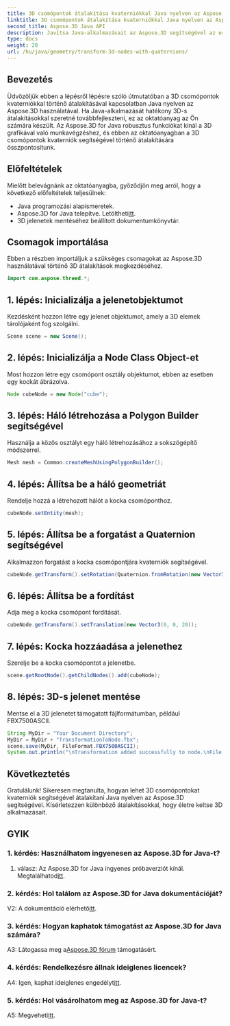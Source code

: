 ```yaml
---
title: 3D csomópontok átalakítása kvaterniókkal Java nyelven az Aspose.3D segítségével
linktitle: 3D csomópontok átalakítása kvaterniókkal Java nyelven az Aspose.3D segítségével
second_title: Aspose.3D Java API
description: Javítsa Java-alkalmazásait az Aspose.3D segítségével az erőteljes 3D-s átalakítások érdekében. Ebben a lépésenkénti útmutatóban tanulja meg a csomópontok kvaterniók használatával történő átalakítását.
type: docs
weight: 20
url: /hu/java/geometry/transform-3d-nodes-with-quaternions/
---
```

## Bevezetés

Üdvözöljük ebben a lépésről lépésre szóló útmutatóban a 3D csomópontok kvaterniókkal történő átalakításával kapcsolatban Java nyelven az Aspose.3D használatával. Ha Java-alkalmazását hatékony 3D-s átalakításokkal szeretné továbbfejleszteni, ez az oktatóanyag az Ön számára készült. Az Aspose.3D for Java robusztus funkciókat kínál a 3D grafikával való munkavégzéshez, és ebben az oktatóanyagban a 3D csomópontok kvaterniók segítségével történő átalakítására összpontosítunk.

## Előfeltételek

Mielőtt belevágnánk az oktatóanyagba, győződjön meg arról, hogy a következő előfeltételek teljesülnek:

- Java programozási alapismeretek.
- Aspose.3D for Java telepítve. Letöltheti[itt](https://releases.aspose.com/3d/java/).
- 3D jelenetek mentéséhez beállított dokumentumkönyvtár.

## Csomagok importálása

Ebben a részben importáljuk a szükséges csomagokat az Aspose.3D használatával történő 3D átalakítások megkezdéséhez.

```java
import com.aspose.threed.*;
```

## 1. lépés: Inicializálja a jelenetobjektumot

Kezdésként hozzon létre egy jelenet objektumot, amely a 3D elemek tárolójaként fog szolgálni.

```java
Scene scene = new Scene();
```

## 2. lépés: Inicializálja a Node Class Object-et

Most hozzon létre egy csomópont osztály objektumot, ebben az esetben egy kockát ábrázolva.

```java
Node cubeNode = new Node("cube");
```

## 3. lépés: Háló létrehozása a Polygon Builder segítségével

Használja a közös osztályt egy háló létrehozásához a sokszögépítő módszerrel.

```java
Mesh mesh = Common.createMeshUsingPolygonBuilder();
```

## 4. lépés: Állítsa be a háló geometriát

Rendelje hozzá a létrehozott hálót a kocka csomóponthoz.

```java
cubeNode.setEntity(mesh);
```

## 5. lépés: Állítsa be a forgatást a Quaternion segítségével

Alkalmazzon forgatást a kocka csomópontjára kvaterniók segítségével.

```java
cubeNode.getTransform().setRotation(Quaternion.fromRotation(new Vector3(0, 1, 0), new Vector3(0.3, 0.5, 0.1)));
```

## 6. lépés: Állítsa be a fordítást

Adja meg a kocka csomópont fordítását.

```java
cubeNode.getTransform().setTranslation(new Vector3(0, 0, 20));
```

## 7. lépés: Kocka hozzáadása a jelenethez

Szerelje be a kocka csomópontot a jelenetbe.

```java
scene.getRootNode().getChildNodes().add(cubeNode);
```

## 8. lépés: 3D-s jelenet mentése

Mentse el a 3D jelenetet támogatott fájlformátumban, például FBX7500ASCII.

```java
String MyDir = "Your Document Directory";
MyDir = MyDir + "TransformationToNode.fbx";
scene.save(MyDir, FileFormat.FBX7500ASCII);
System.out.println("\nTransformation added successfully to node.\nFile saved at " + MyDir);
```

## Következtetés

Gratulálunk! Sikeresen megtanulta, hogyan lehet 3D csomópontokat kvaterniók segítségével átalakítani Java nyelven az Aspose.3D segítségével. Kísérletezzen különböző átalakításokkal, hogy életre keltse 3D alkalmazásait.

## GYIK

### 1. kérdés: Használhatom ingyenesen az Aspose.3D for Java-t?

1. válasz: Az Aspose.3D for Java ingyenes próbaverziót kínál. Megtalálhatod[itt](https://releases.aspose.com/).

### 2. kérdés: Hol találom az Aspose.3D for Java dokumentációját?

 V2: A dokumentáció elérhető[itt](https://reference.aspose.com/3d/java/).

### 3. kérdés: Hogyan kaphatok támogatást az Aspose.3D for Java számára?

 A3: Látogassa meg a[Aspose.3D fórum](https://forum.aspose.com/c/3d/18) támogatásért.

### 4. kérdés: Rendelkezésre állnak ideiglenes licencek?

 A4: Igen, kaphat ideiglenes engedélyt[itt](https://purchase.aspose.com/temporary-license/).

### 5. kérdés: Hol vásárolhatom meg az Aspose.3D for Java-t?

 A5: Megveheti[itt](https://purchase.aspose.com/buy).